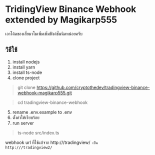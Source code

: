 # TridingView Binance Webhook extended by Magikarp555

เอาโค้ดของเสี่ยมาโมเพิ่มเพิ่มฟังค์ชั่นนิดหน่อยครับ

## วิธีใช้
1. install nodejs
2. install yarn
3. install ts-node
4. clone project

> git clone https://github.com/cryptothedev/tradingview-binance-webhook-magikarp555.git

> cd tradingview-binance-webhook

5. rename .env.example to .env
6. ตั้งค่าให้เรียบร้อย
7. run server

> ts-node src/index.ts

webhook url ที่ใช้แก้จาก
http://<ipaddress>/tradingview/<code>
เป็น
http://<ipaddress>/tradingview2/<code>
